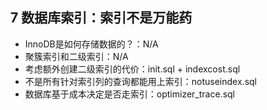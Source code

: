## 7 数据库索引：索引不是万能药
- InnoDB是如何存储数据的？：N/A
- 聚簇索引和二级索引：N/A
- 考虑额外创建二级索引的代价：init.sql + indexcost.sql
- 不是所有针对索引列的查询都能用上索引：notuseindex.sql
- 数据库基于成本决定是否走索引：optimizer_trace.sql